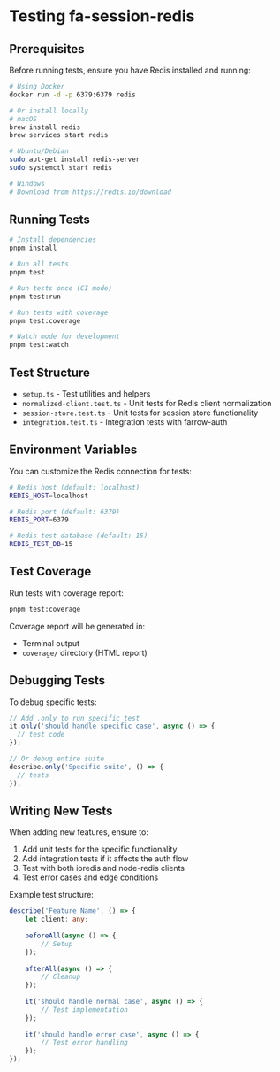 # Testing fa-session-redis

## Prerequisites

Before running tests, ensure you have Redis installed and running:

```bash
# Using Docker
docker run -d -p 6379:6379 redis

# Or install locally
# macOS
brew install redis
brew services start redis

# Ubuntu/Debian
sudo apt-get install redis-server
sudo systemctl start redis

# Windows
# Download from https://redis.io/download
```

## Running Tests

```bash
# Install dependencies
pnpm install

# Run all tests
pnpm test

# Run tests once (CI mode)
pnpm test:run

# Run tests with coverage
pnpm test:coverage

# Watch mode for development
pnpm test:watch
```

## Test Structure

- `setup.ts` - Test utilities and helpers
- `normalized-client.test.ts` - Unit tests for Redis client normalization
- `session-store.test.ts` - Unit tests for session store functionality
- `integration.test.ts` - Integration tests with farrow-auth

## Environment Variables

You can customize the Redis connection for tests:

```bash
# Redis host (default: localhost)
REDIS_HOST=localhost

# Redis port (default: 6379)
REDIS_PORT=6379

# Redis test database (default: 15)
REDIS_TEST_DB=15
```

## Test Coverage

Run tests with coverage report:

```bash
pnpm test:coverage
```

Coverage report will be generated in:
- Terminal output
- `coverage/` directory (HTML report)

## Debugging Tests

To debug specific tests:

```typescript
// Add .only to run specific test
it.only('should handle specific case', async () => {
  // test code
});

// Or debug entire suite
describe.only('Specific suite', () => {
  // tests
});
```

## Writing New Tests

When adding new features, ensure to:

1. Add unit tests for the specific functionality
2. Add integration tests if it affects the auth flow
3. Test with both ioredis and node-redis clients
4. Test error cases and edge conditions

Example test structure:

```typescript
describe('Feature Name', () => {
    let client: any;
    
    beforeAll(async () => {
        // Setup
    });
    
    afterAll(async () => {
        // Cleanup
    });
    
    it('should handle normal case', async () => {
        // Test implementation
    });
    
    it('should handle error case', async () => {
        // Test error handling
    });
});
```